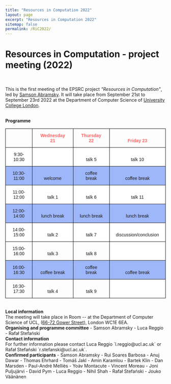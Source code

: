```yaml
---
title: "Resources in Computation 2022"
layout: page
excerpt: "Resources in Computation 2022"
sitemap: false
permalink: /RiC2022/
---
```


# Resources in Computation - project meeting (2022)

<br>

This is the first meeting of the EPSRC project _"Resources in Computation"_, led by [Samson Abramsky](http://www0.cs.ucl.ac.uk/people/S.Abramsky.html). It will take place from September 21st to September 23rd 2022 at the Department of Computer Science of [University College London](https://www.ucl.ac.uk/).

<br>
<b>Programme</b> <br />

<style type="text/css">
.tg  {border-collapse:collapse;border-spacing:0;}
.tg td{border-color:black;border-style:solid;border-width:1px;font-family:Arial, sans-serif;font-size:14px;
  overflow:hidden;padding:13px 20px;word-break:normal;}
.tg th{border-color:black;border-style:solid;border-width:1px;font-family:Arial, sans-serif;font-size:14px;
  font-weight:normal;overflow:hidden;padding:13px 24px;word-break:normal;}
.tg .tg-ljam{border-color:#000000;text-align:center;vertical-align:bottom}
.tg .tg-opy8{background-color:#9eb6fa;border-color:#000000;text-align:center;vertical-align:bottom}
.tg .tg-wk8z{border-color:#000000;color:#fd6864;font-weight:bold;text-align:center;vertical-align:bottom}
.tg .tg-g3j9{background-color:#ffffff;border-color:#000000;text-align:center;vertical-align:bottom}
</style>
<table class="tg">
<thead>
  <tr>
    <th class="tg-ljam"></th>
    <th class="tg-wk8z">Wednesday 21</th>
    <th class="tg-wk8z">Thursday 22</th>
    <th class="tg-wk8z">Friday 23</th>
  </tr>
</thead>
<tbody>
  <tr>
    <td class="tg-g3j9">9:30-10:30</td>
    <td class="tg-g3j9"> </td>
    <td class="tg-g3j9">talk 5</td>
    <td class="tg-g3j9">talk 10</td>
  </tr>
  <tr>
    <td class="tg-opy8">10:30-11:00</td>
    <td class="tg-opy8">welcome</td>
    <td class="tg-opy8">coffee break</td>
    <td class="tg-opy8">coffee break</td>
  </tr>
  <tr>
    <td class="tg-g3j9">11:00-12:00</td>
    <td class="tg-g3j9">talk 1</td>
    <td class="tg-g3j9">talk 6</td>
    <td class="tg-g3j9">talk 11</td>
  </tr>
  <tr>
    <td class="tg-opy8">12:00-14:00</td>
    <td class="tg-opy8">lunch break</td>
    <td class="tg-opy8">lunch break</td>
    <td class="tg-opy8">lunch break</td>
  </tr>
  <tr>
    <td class="tg-g3j9">14:00-15:00</td>
    <td class="tg-g3j9">talk 2</td>
    <td class="tg-g3j9">talk 7</td>
    <td class="tg-g3j9">discussion/conclusion</td>
  </tr>
  <tr>
    <td class="tg-ljam">15:00-16:00</td>
    <td class="tg-ljam">talk 3</td>
    <td class="tg-ljam">talk 8</td>
    <td class="tg-g3j9"> </td>
  </tr>
  <tr>
    <td class="tg-opy8">16:00-16:30</td>
    <td class="tg-opy8">coffee break</td>
    <td class="tg-opy8">coffee break</td>
    <td class="tg-opy8">coffee break</td>
  </tr>
  <tr>
    <td class="tg-ljam">16:30-17:30</td>
    <td class="tg-ljam">talk 4</td>
    <td class="tg-ljam">talk 9</td>
    <td class="tg-g3j9"> </td>
  </tr>
</tbody>
</table>


<br>
<b>Local information</b> <br /> The meeting will take place in Room -- at the Department of Computer Science of UCL, (<a href="http://www.ucl.ac.uk/maps/66-72-gower-street">66-72 Gower Street</a>), London WC1E 6EA. 

<br>
<b>Organising and programme committee</b>
- Samson Abramsky
- Luca Reggio
- Rafał Stefański

<br>
<b>Contact information</b> <br /> For further information please contact Luca Reggio `l.reggio@ucl.ac.uk` or Rafał Stefański `r.stefanski@ucl.ac.uk`.

<br>
<b>Confirmed participants</b>
- Samson Abramsky
- Rui Soares Barbosa
- Anuj Dawar
- Thomas Ehrhard
- Tomáš Jakl
- Amin Karamlou
- Bartek Klin
- Dan Marsden
- Paul-André Melliès
- Yoàv Montacute
- Vincent Moreau
- Joni Puljujärvi
- David Pym
- Luca Reggio
- Nihil Shah
- Rafał Stefański
- Jouko Väänänen




<br>